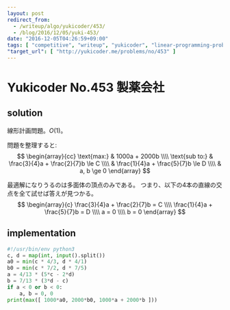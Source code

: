```yaml
---
layout: post
redirect_from:
  - /writeup/algo/yukicoder/453/
  - /blog/2016/12/05/yuki-453/
date: "2016-12-05T04:26:59+09:00"
tags: [ "competitive", "writeup", "yukicoder", "linear-programming-problem" ]
"target_url": [ "http://yukicoder.me/problems/no/453" ]
---
```


# Yukicoder No.453 製薬会社

## solution

線形計画問題。$O(1)$。

問題を整理すると:
$$ \begin{array}{cc}
\text{max:} & 1000a + 2000b \\\\
\text{sub to:} & \frac{3}{4}a + \frac{2}{7}b \le C \\\\
               & \frac{1}{4}a + \frac{5}{7}b \le D \\\\
               & a, b \ge 0
\end{array} $$

最適解になりうるのは多面体の頂点のみである。
つまり、以下の$4$本の直線の交点を全て試せば答えが見つかる。
$$ \begin{array}{c}
\frac{3}{4}a + \frac{2}{7}b = C \\\\
\frac{1}{4}a + \frac{5}{7}b = D \\\\
a = 0 \\\\
b = 0
\end{array} $$

## implementation

``` python
#!/usr/bin/env python3
c, d = map(int, input().split())
a0 = min(c * 4/3, d * 4/1)
b0 = min(c * 7/2, d * 7/5)
a = 4/13 * (5*c - 2*d)
b = 7/13 * (3*d - c)
if a < 0 or b < 0:
    a, b = 0, 0
print(max([ 1000*a0, 2000*b0, 1000*a + 2000*b ]))
```
